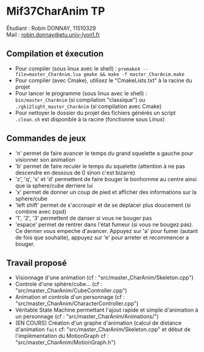 # Mif37CharAnim TP 

Étudiant : Robin DONNAY, 11510329  
Mail : robin.donnay@etu.univ-lyon1.fr  

## Compilation et éxecution

- Pour compiler (sous linux avec le shell) : `premake4 --file=master_CharAnim.lua gmake && make -f master_CharAnim.make` 
- Pour compiler (avec Cmake), utilisez le "CmakeLists.txt" à la racine du projet   
- Pour lancer le programme (sous linux avec le shell) : `bin/master_CharAnim` (si compilation "classique") ou `./gki2light_master_CharAnim` (si compilation avec Cmake)
- Pour nettoyer le dossier du projet des fichiers générés un script `.clean.sh` est disponible à la racine (fonctionne sous Linux)    

## Commandes de jeux

- 'n' permet de faire avancer le temps du grand squelette a gauche pour visionner son animation
- 'b' permet de faire reculer le temps du squelette (attention à ne pas descendre en dessous de 0 sinon c'est bizarre)
- 'z', 'q', 's' et 'd' permettent de faire bouger le bonhomme au centre ainsi que la sphere/cube derriere lui
- 'x' permet de donner un coup de pied et afficher des informations sur la sphere/cube
- 'left shift' permet de s'accroupir et de se deplacer plus doucement (si combine avec zqsd)
- '1', '2', '3' permettent de danser si vous ne bouger pas
- 'espace' permet de rentrer dans l'état fumeur (si vous ne bougez pas). Ce dernier vous empeche d'avancer. Appuyez sur 'a' pour fumer (autant de fois que souhaite), appuyez sur 'e' pour arreter et recommencer a bouger.  

## Travail proposé

- Visionnage d'une animation (cf : "src/master_CharAnim/Skeleton.cpp")  
- Controle d'une sphère/cube... (cf : "src/master_CharAnim/CubeController.cpp")  
- Animation et controle d'un personnage  (cf : "src/master_CharAnim/CharacterController.cpp")  
- Véritable State Machine permettant l'ajout rapide et simple d'animation à un personnage (cf : "src/master_CharAnim/Animations/") 
- (EN COURS) Création d'un graphe d'animation (calcul de distance d'animation `fait` cf: "src/master_CharAnim/Skeleton.cpp" et début de l'implémentation du MotionGraph cf : "src/master_CharAnim/MotionGraph.h")
